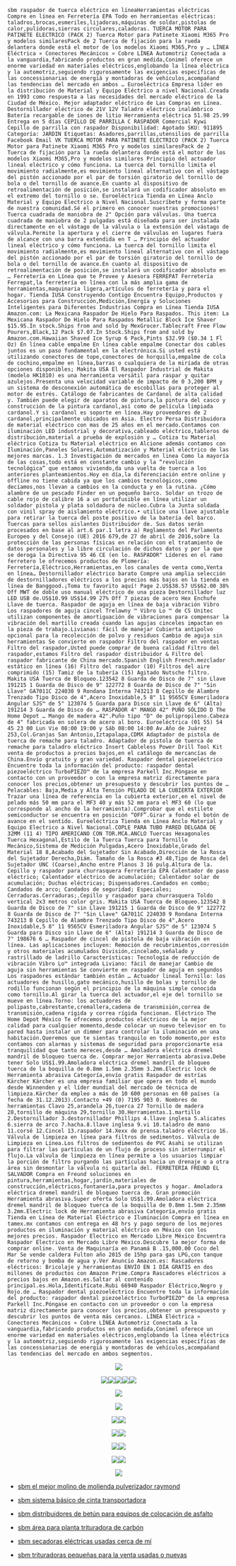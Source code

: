 
```
sbm raspador de tuerca eléctrico en líneaHerramientas eléctricas Compre en línea en Ferretería EPA Todo en herramientas eléctricas: taladros,brocas,esmeriles,lijadoras,máquinas de soldar,pistolas de calor,pulidoras,sierras circulares,caladoras. TUERCA MOTOR PARA PATINETE ELECTRICO (PACK 2) Tuerca Motor para Patinete Xiaomi M365 Pro y modelos similaresPack de 2 Tuerca de fijación para la rueda delantera donde está el motor de los modelos Xiaomi M365,Pro y … LÍNEA Eléctrica » Conectores Mecánicos » Cobre LÍNEA Automotriz Conectada a la vanguardia,fabricando productos en gran medida,Conimel oferece un enorme variedad en materiales eléctricos,englobando la línea eléctrica y la automotriz,seguiendo rigurosamente las exigencias específicas de las concessionarias de energiá y montadoras de vehículos,acompañand las tendencias del mercado en ambos … Euroeléctrica Empresa líder en la distribución de Material y Equipo Eléctrico a nivel Nacional.Creada en 1993 como respuesta a las necesidades del mercado eléctrico de la Ciudad de México. Mejor adaptador eléctrico de Las Compras en Línea. Destornillador eléctrico de 21V 12V Taladro eléctrico inalámbrico Batería recargable de iones de litio Herramienta eléctrica 51.98 25.99 Entrega en 5 días CEPILLO DE PARRILLA C RASPADOR Comercial Kywi Cepillo de parrilla con raspador Disponibilidad: Agotado SKU: 911895 Categoría: JARDIN Etiquetas: Asadores,parrillas,utensilios de parrilla Facebook Email VK TUERCA MOTOR PARA PATINETE ELECTRICO (PACK 2) Tuerca Motor para Patinete Xiaomi M365 Pro y modelos similaresPack de 2 Tuerca de fijación para la rueda delantera donde está el motor de los modelos Xiaomi M365,Pro y modelos similares Principio del actuador lineal eléctrico y cómo funciona. La tuerca del tornillo limita el movimiento radialmente,es movimiento lineal alternativo con el vástago del pistón accionado por el par de torsión giratorio del tornillo de bola o del tornillo de avance.En cuanto al dispositivo de retroalimentación de posición,se instalará un codificador absoluto en el extremo del tornillo o se. Euroeléctrica Tienda en Línea Anclo Material y Equipo Electrico a Nivel Nacional.Suscríbete y forma parte de nuestra comunidad.Sé el primero en conocer nuestras promociones! Tuerca cuadrada de maniobra de 2" Opción para válvulas. Una tuerca cuadrada de maniobra de 2 pulgadas está diseñada para ser instalada directamente en el vástago de la válvula o la extensión del vástago de válvula.Permite la apertura y el cierre de válvulas en lugares fuera de alcance con una barra extendida en T … Principio del actuador lineal eléctrico y cómo funciona. La tuerca del tornillo limita el movimiento radialmente,es movimiento lineal alternativo con el vástago del pistón accionado por el par de torsión giratorio del tornillo de bola o del tornillo de avance.En cuanto al dispositivo de retroalimentación de posición,se instalará un codificador absoluto en … Ferretería en Línea que te Provee y Asesora FERREPAT Ferretería Ferrepat,la ferretería en línea con la más amplia gama de herramientas,maquinaria ligera,artículos de ferretería y para el hogar. Tienda IUSA Construyendo Contigo Encuentra Equipo,Productos y Accesorios para Construcción,Medición,Energía y Soluciones Inteligentes para Diferentes Industrias Compra en Línea Tienda IUSA Amazon.com: La Mexicana Raspador De Hielo Para Raspados. This item: La Mexicana Raspador De Hielo Para Raspados Metallic Block Ice Shaver $15.95.In stock.Ships from and sold by MexGrocer.Tablecraft Free Flow Pourers,Black,12 Pack $7.07.In Stock.Ships from and sold by Amazon.com.Hawaiian Shaved Ice Syrup 6 Pack,Pints $32.99 ($0.34 1 Fl Oz) En línea cable empalme En línea cable empalme Conectar dos cables juntos es un paso fundamental en la electrónica.Si usted está utilizando conectores de tope,conectores de horquilla,empalme de cola de cochino,empalme en línea,barras o cualquiera de la miríada de otras opciones disponibles; Makita USA El Raspador Industrial de Makita (modelo HK1810) es una herramienta versátil para raspar y quitar azulejos.Presenta una velocidad variable de impacto de 0 3,200 BPM y un sistema de desconexión automática de escobillas para proteger al motor de estrés. Catálogo de fabricantes de Cardanol de alta calidad y. También puede elegir de aparatos de pintura,la pintura del casco y construcción de la pintura cardanol,así como de película limpiada cardanol.Y si cardanol es soporte en línea.Hay proveedores de 2 cardanol,principalmente ubicados en Asia. Electro Persa Distribuidora de material eléctrico con mas de 25 años en el mercado.Contamos con iluminación LED industrial y decorativa,cableado eléctrico,tableros de distribución,material a prueba de explosión y … Cotiza tu Material eléctrico Cotiza tu Material eléctrico en Alcione además contamos con Iluminación,Paneles Solares,Automatización y Material eléctrico de las mejores marcas. 1.3 Investigación de mercados en linea Como la mayoría de las cosas,todo está en constante cambio y la “revolución tecnológica” que estamos viviendo,da una vuelta de tuerca a los anteriores planteamientos.Hoy en día,la diferenciación entre online y offline no tiene cabida ya que los cambios tecnológicos,como decíamos,nos llevan a cambios en la conducta y en la rutina. ¿Cómo alambre de un pescado Finder en un pequeño barco. Soldar un trozo de cable rojo de calibre 16 a un portafusible en línea utilizar un soldador pistola y plata soldadura de núcleo.Cubra la Junta soldada con vinil spray de aislamiento eléctrico.• utilice una llave ajustable para retirar la tuerca del poste positivo de la batería del barco. Tuercas para sellos aislantes Distribuidor de. Sus datos serán procesados en base al art.6 par.1 letra a) Reglamento del Parlamento Europeo y del Consejo (UE) 2016 679,de 27 de abril de 2016,sobre la protección de las personas físicas en relación con el tratamiento de datos personales y la libre circulación de dichos datos y por la que se deroga la Directiva 95 46 CE (en lo. RASPADOR" Líderes en el ramo ferretero le ofrecemos productos de Plomería: Ferretería,Eléctrico,Herramientas,en los canales de venta como,Venta en línea… Destornillador eléctrico barato Compre una amplia selección de destornilladores eléctricos a los precios más bajos en la tienda en línea de Banggood.¡Toma tu favorito aquí! Page 2.US$38.57 US$62.00 38% Off MWT de doble uso manual eléctrico de una pieza Destornillador luz LED USB de.US$10.99 US$14.99 27% Off 7 piezas de acero Hex Enchufe Llave de tuerca. Raspador de aguja en línea de baja vibración Vibro Los raspadores de aguja cincel Trelawny ™ Vibro Lo ™ de CS Unitec utilizan componentes de amortiguación de vibraciones para compensar la vibración del martillo creada cuando las agujas cinceles impactan en la pieza de trabajo.Livianas: fácil de manejar Cubierta antipolvo opcional para la recolección de polvo y residuos Cambio de aguja sin herramientas Se convierte en raspador Filtro del raspador en ventas Filtro del raspador,Usted puede comprar de buena calidad Filtro del raspador,estamos Filtro del raspador distribuidor & Filtro del raspador fabricante de China mercado.Spanish English French.mezclador estático en línea (16) Filtro del raspador (10) Filtros del aire comprimido (15) Tamiz de la tubería (15) Agitado Nutsche filtro. Makita USA Tuerca de Bloqueo.123542 8 Guarda de Disco de 7" sin Llave 191215 1 Guarda de Disco de 9" 122772 8 Guarda de Disco de 7" "Sin Llave" GA7011C 224030 9 Rondana Interna 743213 B Cepillo de Alambre Trenzado Tipo Disco de 4",Acero Inoxidable,5 8" 11 9565CV Esmeriladora Angular SJS™ de 5" 123074 5 Guarda para Disco sin Llave de 6" (Alta) 191214 3 Guarda de Disco de … RASPADOR 4" MANGO 42" PUÑO SÓLIDO D The Home Depot … Mango de madera 42".Puño tipo "D" de polipropileno.Cabeza de 4" fabricada en solera de acero al boro. Euroeléctrica (01 55) 54 45 23 00 Lun Vie 08:00 19:00 y Sáb 08:00 14:00 Av.Año de Juárez 253,Col.Granjas San Antonio,Iztapalapa,CDMX Adaptador de pistola de tuerca de remache para taladro. Adaptador de pistola de tuerca de remache para taladro eléctrico Insert Cableless Power Drill Tool Kit venta de productos a precios bajos,en el catálogo de mercancías de China.Envío gratuito y gran variedad. Raspador dental piezoeléctrico Encuentre toda la información del producto: raspador dental piezoeléctrico TurboPIEZO™ de la empresa Parkell Inc.Póngase en contacto con un proveedor o con la empresa matriz directamente para conocer los precios,obtener un presupuesto y descubrir los puntos de … Pelacables: Baja,Media y Alta Tensión PELADO DE LA CUBIERTA EXTERIOR Trazar una línea de referencia en la cubierta exterior,en el nivel de pelado más 50 mm para el MF3 40 y más 52 mm para el MF3 60 (lo que corresponde al ancho de la herramienta).Comprobar que el estilete semiconductor se encuentra en posición “OFF”.Girar a fondo el botón de avance en el sentido. Euroeléctrica Tienda en Línea Anclo Material y Equipo Electrico a Nivel Nacional.COPLE PARA TUBO PARED DELGADA DE 32MM (11 4) TIPO AMERICANO CON TOR.MCA.ANCLO Tuercas Hexagonales Tuerca Hexagonal,Estilo de la Tuerca Tuerca para Tornillo Mecánico,Sistema de Medición Pulgadas,Acero Inoxidable,Grado del Material 18 8,Acabado del Sujetador Sin Acabado,Dirección de la Rosca del Sujetador Derecha,Diám. Tamaño de la Rosca #3 48,Tipo de Rosca del Sujetador UNC (Coarse),Ancho entre Planos 3 16 pulg.Altura de la. Cepillo y raspador para churrasquera Ferretería EPA Calentador de paso eléctrico; Calentador eléctrico de acumulación; Calentador solar de acumulación; Duchas eléctricas; Dispensadores.Candados en combo; Candados de arco; Candados de seguridad; Especiales; Cerraduras.Cerraduras;.Cepillo y raspador para churrasquera Toldo vertical 2x3 metros color gris. Makita USA Tuerca de Bloqueo.123542 8 Guarda de Disco de 7" sin Llave 191215 1 Guarda de Disco de 9" 122772 8 Guarda de Disco de 7" "Sin Llave" GA7011C 224030 9 Rondana Interna 743213 B Cepillo de Alambre Trenzado Tipo Disco de 4",Acero Inoxidable,5 8" 11 9565CV Esmeriladora Angular SJS™ de 5" 123074 5 Guarda para Disco sin Llave de 6" (Alta) 191214 3 Guarda de Disco de 7" 198676 6 … Raspador de cincel de pistola de baja vibración en línea. Las aplicaciones incluyen: Remoción de recubrimientos,corrosión y otros materiales acumulados División,cincelado,señalado y rastrillado de ladrillo Características: Tecnología de reducción de vibración Vibro Lo™ integrada Liviano: fácil de manejar Cambio de aguja sin herramientas Se convierte en raspador de aguja en segundos Los raspadores estándar también están … Actuador lineal Tornillo: los actuadores de husillo,gato mecánico,husillo de bolas y tornillo de rodillo funcionan según el principio de la máquina simple conocida como tornillo.Al girar la tuerca del actuador,el eje del tornillo se mueve en línea.Torno: los actuadores de polipasto,cabrestante,cremallera,cadena de transmisión,correa de transmisión,cadena rígida y correa rígida funcionan. Eléctrico The Home Depot México Te ofrecemos productos eléctricos de la mejor calidad para cualquier momento,desde colocar un nuevo televisor en tu pared hasta instalar un dimmer para controlar la iluminación en una habitación.Queremos que te sientas tranquilo en todo momento,por esto contamos con alarmas y sistemas de seguridad para proporcionarte esa tranquilidad que tanto mereces,desde … Amoladora eléctrica dremel mandril de bloqueo tuerca de. Comprar mejor Herramienta abrasiva.Debe tener Solo US$1.99.Amoladora eléctrica dremel mandril de bloqueo tuerca de la boquilla de 0.8mm 1.5mm 2.35mm 3.2mm.Electric lock de Herramienta abrasiva Categoría,envío gratis Raspador de estrías Kärcher Kärcher es una empresa familiar que opera en todo el mundo desde Winnenden y el líder mundial del mercado de técnica de limpieza.Kärcher da empleo a más de 10 600 personas en 60 países (a fecha de 31.12.2013).Contacto +49 (0) 7195 903 0. Nombres de herramientas Clavo 25,arandela 26,tuerca 27 Tornillo de madera 28,tornillo de máquina 29,tornillo 30.Herramientas.1.martillo 2.Destornillador 3.destornillador Phillips 4.llave inglesa 5.alicates 6.sierra de arco 7.hacha.8.llave inglesa 9.vi 10.taladro de mano 11.corsé 12.Cincel 13.raspador 14.Xexx de prensa.taladro eléctrico 16. Válvula de limpieza en línea para filtros de sedimentos. Válvula de Limpieza en Línea.Los filtros de sedimentos de PVC Asahi se utilizan para filtrar las partículas de un flujo de proceso sin interrumpir el flujo.La válvula de limpieza en línea permite a los usuarios limpiar la porción de filtro purgando las partículas hacia un drenaje o a otra área sin desmontar la válvula ni quitarla del. FERRETERIA FREUND EL SALVADOR Compra en Freund soluciones en pintura,herramientas,hogar,jardín,materiales de construcción,eléctricos,fontanería,para proyectos y hogar. Amoladora eléctrica dremel mandril de bloqueo tuerca de. Gran promoción Herramienta abrasiva.Super oferta Solo US$1.99.Amoladora eléctrica dremel mandril de bloqueo tuerca de la boquilla de 0.8mm 1.5mm 2.35mm 3.2mm.Electric lock de Herramienta abrasiva Categoría,envío gratis Tienda en Línea de Material Eléctrico e Iluminación Compra en línea en tamex.mx contamos con entrega en 48 hrs y pago seguro de los mejores productos en iluminación y material eléctrico en México con los mejores precios. Raspador Electrico en Mercado Libre México Encuentra Raspador Electrico en Mercado Libre México.Descubre la mejor forma de comprar online. Venta de Maquinaría en Panamá B .15,000.00 Coco del Mar Se vende caldera Fulton año 2015 de 15hp para gas LPG,con tanque de retorno y bomba de agua y.Ver Anuncio Amazon.es: Rascadores eléctricos: Bricolaje y herramientas ENVÍO EN 1 DÍA GRATIS en dos millones de productos con Amazon Prime.Compra Rascadores eléctricos a precios bajos en Amazon.es.Saltar al contenido principal.es.Hola,Identifícate.Rubi 66940 Raspador Eléctrico,Negro y Rojo.de … Raspador dental piezoeléctrico Encuentre toda la información del producto: raspador dental piezoeléctrico TurboPIEZO™ de la empresa Parkell Inc.Póngase en contacto con un proveedor o con la empresa matriz directamente para conocer los precios,obtener un presupuesto y descubrir los puntos de venta más cercanos. LÍNEA Eléctrica » Conectores Mecánicos » Cobre LÍNEA Automotriz Conectada a la vanguardia,fabricando productos en gran medida,Conimel oferece un enorme variedad en materiales eléctricos,englobando la línea eléctrica y la automotriz,seguiendo rigurosamente las exigencias específicas de las concessionarias de energiá y montadoras de vehículos,acompañand las tendencias del mercado en ambos segmentos. 
```

<div align="center">

<a href="https://es-crusher.shibang-china.com/github&k=sbm+raspador+de+tuerca+el%C3%A9ctrico+en+l%C3%ADnea"><img src="https://static.shibang-china.com/es/crusher/logo.jpg"></a>

<a href="https://es-crusher.shibang-china.com/github&k=sbm+raspador+de+tuerca+el%C3%A9ctrico+en+l%C3%ADnea"><img src="https://static.shibang-china.com/es/crusher/index.jpg"></a><a href="https://es-crusher.shibang-china.com/material.htmlgithub&k=sbm+raspador+de+tuerca+el%C3%A9ctrico+en+l%C3%ADnea"><img src="https://static.shibang-china.com/es/crusher/material.jpg"></a><a href="https://es-crusher.shibang-china.com/application.htmlgithub&k=sbm+raspador+de+tuerca+el%C3%A9ctrico+en+l%C3%ADnea"><img src="https://static.shibang-china.com/es/crusher/application.jpg"></a><a href="https://es-crusher.shibang-china.com/aboutus.htmlgithub&k=sbm+raspador+de+tuerca+el%C3%A9ctrico+en+l%C3%ADnea"><img src="https://static.shibang-china.com/es/crusher/aboutus.jpg"></a><a href="https://es-crusher.shibang-china.com/contact.htmlgithub&k=sbm+raspador+de+tuerca+el%C3%A9ctrico+en+l%C3%ADnea"><img src="https://static.shibang-china.com/es/crusher/contact.jpg"></a>

<a href="https://es-crusher.shibang-china.com/github&k=sbm+raspador+de+tuerca+el%C3%A9ctrico+en+l%C3%ADnea"><img src="https://static.shibang-china.com/es/crusher/banner.jpg"></a>

<a href="https://swt.shibang-china.com/github&k=sbm+raspador+de+tuerca+el%C3%A9ctrico+en+l%C3%ADnea"><img src="https://static.shibang-china.com/es/crusher/text.jpg"></a>

<a href="https://swt.shibang-china.com/github&k=sbm+raspador+de+tuerca+el%C3%A9ctrico+en+l%C3%ADnea"><img src="https://static.shibang-china.com/es/crusher/chat.jpg"></a><a href="https://es-crusher.shibang-china.com/contact.htmlgithub&k=sbm+raspador+de+tuerca+el%C3%A9ctrico+en+l%C3%ADnea"><img src="https://static.shibang-china.com/es/crusher/message.jpg"></a>

<a href="https://es-crusher.shibang-china.com/products/pe.htmlgithub&k=sbm+raspador+de+tuerca+el%C3%A9ctrico+en+l%C3%ADnea"><img src="https://static.shibang-china.com/es/crusher/pe.jpg"></a><a href="https://es-crusher.shibang-china.com/products/pf.htmlgithub&k=sbm+raspador+de+tuerca+el%C3%A9ctrico+en+l%C3%ADnea"><img src="https://static.shibang-china.com/es/crusher/pf.jpg"></a>

<a href="https://es-crusher.shibang-china.com/products/hpt.htmlgithub&k=sbm+raspador+de+tuerca+el%C3%A9ctrico+en+l%C3%ADnea"><img src="https://static.shibang-china.com/es/crusher/hpt.jpg"></a><a href="https://es-crusher.shibang-china.com/products/vsi.htmlgithub&k=sbm+raspador+de+tuerca+el%C3%A9ctrico+en+l%C3%ADnea"><img src="https://static.shibang-china.com/es/crusher/vsi.jpg"></a>

<a href="https://es-crusher.shibang-china.com/products/klv.htmlgithub&k=sbm+raspador+de+tuerca+el%C3%A9ctrico+en+l%C3%ADnea"><img src="https://static.shibang-china.com/es/crusher/klv.jpg"></a><a href="https://es-crusher.shibang-china.com/products/portable.htmlgithub&k=sbm+raspador+de+tuerca+el%C3%A9ctrico+en+l%C3%ADnea"><img src="https://static.shibang-china.com/es/crusher/portable.jpg"></a>

<a href="https://swt.shibang-china.com/github&k=sbm+raspador+de+tuerca+el%C3%A9ctrico+en+l%C3%ADnea"><img src="https://static.shibang-china.com/es/crusher/case.jpg"></a>

</div>


* [sbm el mejor molino de molienda pulverizador raymond](sbm%20el%20mejor%20molino%20de%20molienda%20pulverizador%20raymond.md)

* [sbm sistema básico de cinta transportadora](sbm%20sistema%20b%C3%A1sico%20de%20cinta%20transportadora.md)

* [sbm distribuidores de betún para equipos de colocación de asfalto](sbm%20distribuidores%20de%20bet%C3%BAn%20para%20equipos%20de%20colocaci%C3%B3n%20de%20asfalto.md)

* [sbm área para planta trituradora de carbón](sbm%20%C3%A1rea%20para%20planta%20trituradora%20de%20carb%C3%B3n.md)

* [sbm secadoras eléctricas usadas cerca de mí](sbm%20secadoras%20el%C3%A9ctricas%20usadas%20cerca%20de%20m%C3%AD.md)

* [sbm trituradoras pequeñas para la venta usadas o nuevas](sbm%20trituradoras%20peque%C3%B1as%20para%20la%20venta%20usadas%20o%20nuevas.md)